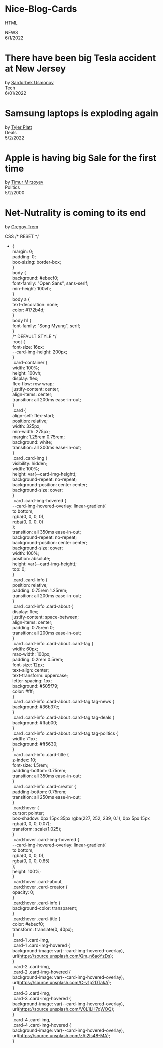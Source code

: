 # Nice-Blog-Cards

HTML
<p>
<div class="card-container">  
  <div class="card card-1">  
   <div class="card-img"></div>  
   <a href="" class="card-link">  
    <div class="card-img-hovered"></div>  
   </a>  
   <div class="card-info">  
    <div class="card-about">  
     <a class="card-tag tag-news">NEWS</a>  
    <div class="card-time">6/1/2022</div>  
    </div>  
    <h1 class="card-title">There have been big Tesla accident at New Jersey</h1>  
    <div class="card-creator">by <a href="">Sardorbek Usmonov</a></div>  
   </div>  
  </div>  
  <div class="card card-2">  
   <div class="card-img"></div>  
   <a href="" class="card-link">  
    <div class="card-img-hovered"></div>  
   </a>  
   <div class="card-info">  
    <div class="card-about">  
     <a class="card-tag">Tech</a>  
    <div class="card-time">6/01/2022</div>  
    </div>  
    <h1 class="card-title">Samsung laptops is exploding again</h1>  
    <div class="card-creator">by <a href="">Tyler Platt</a></div>  
   </div>  
  </div>  
  <div class="card card-3">  
   <div class="card-img"></div>  
   <a href="" class="card-link">  
    <div class="card-img-hovered"></div>  
   </a>  
   <div class="card-info">  
    <div class="card-about">  
     <a class="card-tag tag-deals">Deals</a>  
    <div class="card-time">5/2/2022</div>  
    </div>  
    <h1 class="card-title">Apple is having big Sale for the first time</h1>  
    <div class="card-creator">by <a href="">Timur Mirzoyev</a></div>  
   </div>  
  </div>  
  <div class="card card-4">  
   <div class="card-img"></div>  
   <a href="" class="card-link">  
    <div class="card-img-hovered"></div>  
   </a>  
   <div class="card-info">  
    <div class="card-about">  
     <a class="card-tag tag-politics">Politics</a>  
    <div class="card-time">5/2/2000</div>  
    </div>  
    <h1 class="card-title">Net-Nutrality is coming to its end</h1>  
    <div class="card-creator">by <a href="">Gregoy Trem</a></div>  
   </div>  
  </div>  
 </div>
 <p>
 
 CSS
 /* RESET */  
 * {  
  margin: 0;  
  padding: 0;  
  box-sizing: border-box;  
 }  
 body {  
  background: #ebecf0;  
  font-family: "Open Sans", sans-serif;  
  min-height: 100vh;  
 }  
 body a {  
  text-decoration: none;  
  color: #172b4d;  
 }  
 body h1 {  
  font-family: "Song Myung", serif;  
 }  
 /* DEFAULT STYLE */  
 :root {  
  font-size: 16px;  
  --card-img-height: 200px;  
 }  
 .card-container {  
  width: 100%;  
  height: 100vh;  
  display: flex;  
  flex-flow: row wrap;  
  justify-content: center;  
  align-items: center;  
  transition: all 200ms ease-in-out;  
 }  
 .card {  
  align-self: flex-start;  
  position: relative;  
  width: 325px;  
  min-width: 275px;  
  margin: 1.25rem 0.75rem;  
  background: white;  
  transition: all 300ms ease-in-out;  
 }  
 .card .card-img {  
  visibility: hidden;  
  width: 100%;  
  height: var(--card-img-height);  
  background-repeat: no-repeat;  
  background-position: center center;  
  background-size: cover;  
 }  
 .card .card-img-hovered {  
  --card-img-hovered-overlay: linear-gradient(  
   to bottom,  
   rgba(0, 0, 0, 0),  
   rgba(0, 0, 0, 0)  
  );  
  transition: all 350ms ease-in-out;  
  background-repeat: no-repeat;  
  background-position: center center;  
  background-size: cover;  
  width: 100%;  
  position: absolute;  
  height: var(--card-img-height);  
  top: 0;  
 }  
 .card .card-info {  
  position: relative;  
  padding: 0.75rem 1.25rem;  
  transition: all 200ms ease-in-out;  
 }  
 .card .card-info .card-about {  
  display: flex;  
  justify-content: space-between;  
  align-items: center;  
  padding: 0.75rem 0;  
  transition: all 200ms ease-in-out;  
 }  
 .card .card-info .card-about .card-tag {  
  width: 60px;  
  max-width: 100px;  
  padding: 0.2rem 0.5rem;  
  font-size: 12px;  
  text-align: center;  
  text-transform: uppercase;  
  letter-spacing: 1px;  
  background: #505f79;  
  color: #fff;  
 }  
 .card .card-info .card-about .card-tag.tag-news {  
  background: #36b37e;  
 }  
 .card .card-info .card-about .card-tag.tag-deals {  
  background: #ffab00;  
 }  
 .card .card-info .card-about .card-tag.tag-politics {  
  width: 71px;  
  background: #ff5630;  
 }  
 .card .card-info .card-title {  
  z-index: 10;  
  font-size: 1.5rem;  
  padding-bottom: 0.75rem;  
  transition: all 350ms ease-in-out;  
 }  
 .card .card-info .card-creator {  
  padding-bottom: 0.75rem;  
  transition: all 250ms ease-in-out;  
 }  
 .card:hover {  
  cursor: pointer;  
  box-shadow: 0px 15px 35px rgba(227, 252, 239, 0.1), 0px 5px 15px rgba(0, 0, 0, 0.07);  
  transform: scale(1.025);  
 }  
 .card:hover .card-img-hovered {  
  --card-img-hovered-overlay: linear-gradient(  
   to bottom,  
   rgba(0, 0, 0, 0),  
   rgba(0, 0, 0, 0.65)  
  );  
  height: 100%;  
 }  
 .card:hover .card-about,  
 .card:hover .card-creator {  
  opacity: 0;  
 }  
 .card:hover .card-info {  
  background-color: transparent;  
 }  
 .card:hover .card-title {  
  color: #ebecf0;  
  transform: translate(0, 40px);  
 }  
 .card-1 .card-img,  
 .card-1 .card-img-hovered {  
  background-image: var(--card-img-hovered-overlay), url(https://source.unsplash.com/Qm_n6aoYzDs);  
 }  
 .card-2 .card-img,  
 .card-2 .card-img-hovered {  
  background-image: var(--card-img-hovered-overlay), url(https://source.unsplash.com/C-v1p2DTakA);  
 }  
 .card-3 .card-img,  
 .card-3 .card-img-hovered {  
  background-image: var(--card-img-hovered-overlay), url(https://source.unsplash.com/V0L1LH7qWOQ);  
 }  
 .card-4 .card-img,  
 .card-4 .card-img-hovered {  
  background-image: var(--card-img-hovered-overlay), url(https://source.unsplash.com/zAi2Is48-MA);  
 }  
